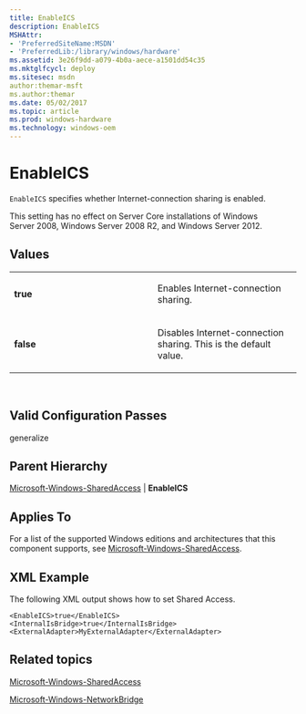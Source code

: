 ```yaml
---
title: EnableICS
description: EnableICS
MSHAttr:
- 'PreferredSiteName:MSDN'
- 'PreferredLib:/library/windows/hardware'
ms.assetid: 3e26f9dd-a079-4b0a-aece-a1501dd54c35
ms.mktglfcycl: deploy
ms.sitesec: msdn
author:themar-msft
ms.author:themar
ms.date: 05/02/2017
ms.topic: article
ms.prod: windows-hardware
ms.technology: windows-oem
---
```


# EnableICS


`EnableICS` specifies whether Internet-connection sharing is enabled.

This setting has no effect on Server Core installations of Windows Server 2008, Windows Server 2008 R2, and Windows Server 2012.

## Values


<table>
<colgroup>
<col width="50%" />
<col width="50%" />
</colgroup>
<tbody>
<tr class="odd">
<td><p><strong>true</strong></p></td>
<td><p>Enables Internet-connection sharing.</p></td>
</tr>
<tr class="even">
<td><p><strong>false</strong></p></td>
<td><p>Disables Internet-connection sharing. This is the default value.</p></td>
</tr>
</tbody>
</table>

 

## Valid Configuration Passes


generalize

## Parent Hierarchy


[Microsoft-Windows-SharedAccess](microsoft-windows-sharedaccess.md) | **EnableICS**

## Applies To


For a list of the supported Windows editions and architectures that this component supports, see [Microsoft-Windows-SharedAccess](microsoft-windows-sharedaccess.md).

## XML Example


The following XML output shows how to set Shared Access.

```
<EnableICS>true</EnableICS>
<InternalIsBridge>true</InternalIsBridge>
<ExternalAdapter>MyExternalAdapter</ExternalAdapter>
```

## Related topics


[Microsoft-Windows-SharedAccess](microsoft-windows-sharedaccess.md)

[Microsoft-Windows-NetworkBridge](microsoft-windows-networkbridge.md)

 

 







